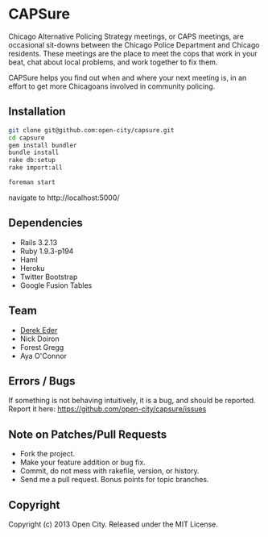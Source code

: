 # CAPSure

Chicago Alternative Policing Strategy meetings, or CAPS meetings, are occasional sit-downs between the Chicago Police Department and Chicago residents. These meetings are the place to meet the cops that work in your beat, chat about local problems, and work together to fix them.

CAPSure helps you find out when and where your next meeting is, in an effort to get more Chicagoans involved in community policing.

## Installation

``` bash
git clone git@github.com:open-city/capsure.git
cd capsure
gem install bundler
bundle install
rake db:setup
rake import:all
```

``` bash
foreman start
```

navigate to http://localhost:5000/

## Dependencies

* Rails 3.2.13
* Ruby 1.9.3-p194
* Haml
* Heroku
* Twitter Bootstrap
* Google Fusion Tables

## Team

* [Derek Eder](mailto:derek.eder+git@gmail.com)
* Nick Doiron
* Forest Gregg
* Aya O'Connor

## Errors / Bugs

If something is not behaving intuitively, it is a bug, and should be reported.
Report it here: https://github.com/open-city/capsure/issues

## Note on Patches/Pull Requests
 
* Fork the project.
* Make your feature addition or bug fix.
* Commit, do not mess with rakefile, version, or history.
* Send me a pull request. Bonus points for topic branches.

## Copyright

Copyright (c) 2013 Open City. Released under the MIT License.
